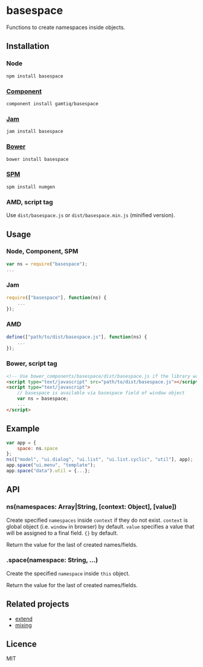 # basespace

Functions to create namespaces inside objects.

## Installation

### Node

    npm install basespace

### [Component](https://github.com/componentjs/component)

    component install gamtiq/basespace

### [Jam](http://jamjs.org)

    jam install basespace

### [Bower](http://bower.io)

    bower install basespace

### [SPM](http://spmjs.io)

    spm install numgen

### AMD, script tag

Use `dist/basespace.js` or `dist/basespace.min.js` (minified version).

## Usage

### Node, Component, SPM

```js
var ns = require("basespace");
...
```

### Jam

```js
require(["basespace"], function(ns) {
    ...
});
```

### AMD

```js
define(["path/to/dist/basespace.js"], function(ns) {
    ...
});
```

### Bower, script tag

```html
<!-- Use bower_components/basespace/dist/basespace.js if the library was installed via Bower -->
<script type="text/javascript" src="path/to/dist/basespace.js"></script>
<script type="text/javascript">
    // basespace is available via basespace field of window object
    var ns = basespace;
    ...
</script>
```

## Example

```js
var app = {
    space: ns.space
};
ns(["model", "ui.dialog", "ui.list", "ui.list.cyclic", "util"], app);
app.space("ui.menu", "template");
app.space("data").util = {...};
```

## API

### ns(namespaces: Array|String, [context: Object], [value])

Create specified `namespaces` inside `context` if they do not exist.
`context` is global object (i.e. `window` in browser) by default.
`value` specifies a value that will be assigned to a final field. `{}` by default.

Return the value for the last of created names/fields.

### .space(namespace: String, ...)

Create the specified `namespace` inside `this` object.

Return the value for the last of created names/fields.

## Related projects

* [extend](https://github.com/gamtiq/extend)
* [mixing](https://github.com/gamtiq/mixing)

## Licence

MIT
